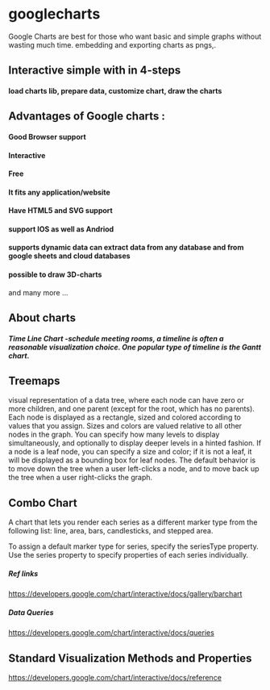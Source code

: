 # googlecharts
Google Charts are best for those who want basic and simple graphs without wasting much time.  embedding and exporting charts as pngs,. ​
## Interactive simple with in 4-steps
#### load charts lib, prepare data, customize chart, draw the charts
## Advantages of Google charts : 
#### Good Browser support
#### Interactive
#### Free
#### It fits any application/website
#### Have HTML5 and SVG support
#### support IOS as well as Andriod
#### supports dynamic data  can extract data from any database and from google sheets and cloud databases
#### possible to draw 3D-charts
and many more ...

## About charts
##### Time Line Chart -schedule meeting rooms, a timeline is often a reasonable visualization choice. One popular type of timeline is the Gantt chart.
## Treemaps
visual representation of a data tree, where each node can have zero or more children, and one parent (except for the root, which has no parents). Each node is displayed as a rectangle, sized and colored according to values that you assign. Sizes and colors are valued relative to all other nodes in the graph. You can specify how many levels to display simultaneously, and optionally to display deeper levels in a hinted fashion. If a node is a leaf node, you can specify a size and color; if it is not a leaf, it will be displayed as a bounding box for leaf nodes. The default behavior is to move down the tree when a user left-clicks a node, and to move back up the tree when a user right-clicks the graph.

## Combo Chart
A chart that lets you render each series as a different marker type from the following list: line, area, bars, candlesticks, and stepped area.

To assign a default marker type for series, specify the seriesType property. Use the series property to specify properties of each series individually. 

##### Ref links
https://developers.google.com/chart/interactive/docs/gallery/barchart
##### Data Queries
https://developers.google.com/chart/interactive/docs/queries
## Standard Visualization Methods and Properties 
https://developers.google.com/chart/interactive/docs/reference


